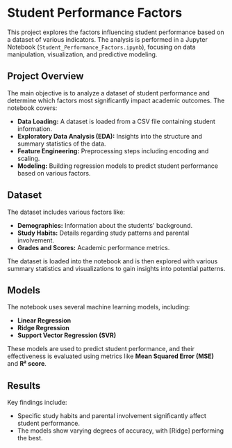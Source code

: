 # Student Performance Factors

This project explores the factors influencing student performance based on a dataset of various indicators. The analysis is performed in a Jupyter Notebook (`Student_Performance_Factors.ipynb`), focusing on data manipulation, visualization, and predictive modeling.

## Project Overview

The main objective is to analyze a dataset of student performance and determine which factors most significantly impact academic outcomes. The notebook covers:

- **Data Loading:** A dataset is loaded from a CSV file containing student information.
- **Exploratory Data Analysis (EDA):** Insights into the structure and summary statistics of the data.
- **Feature Engineering:** Preprocessing steps including encoding and scaling.
- **Modeling:** Building regression models to predict student performance based on various factors.


## Dataset

The dataset includes various factors like:

- **Demographics:** Information about the students' background.
- **Study Habits:** Details regarding study patterns and parental involvement.
- **Grades and Scores:** Academic performance metrics.

The dataset is loaded into the notebook and is then explored with various summary statistics and visualizations to gain insights into potential patterns.

## Models

The notebook uses several machine learning models, including:

- **Linear Regression**
- **Ridge Regression**
- **Support Vector Regression (SVR)**

These models are used to predict student performance, and their effectiveness is evaluated using metrics like **Mean Squared Error (MSE)** and **R² score**.

## Results

Key findings include:

- Specific study habits and parental involvement significantly affect student performance.
- The models show varying degrees of accuracy, with [Ridge] performing the best.

